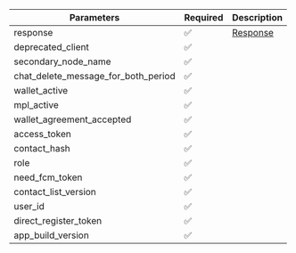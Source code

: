 | Parameters 	                            | Required 	                | Description                                                             	 |
|-----------------------------------------|---------------------------|---------------------------------------------------------------------------|
| response   	                            | :white_check_mark:      	 | [Response](Response.md)                                                 	 |
| deprecated_client   	                   | :white_check_mark:      	 | 	                                                                         |
| secondary_node_name   	                 | :white_check_mark:      	 | 	                                                                         |
| chat_delete_message_for_both_period   	 | :white_check_mark:      	 | 	                                                                         |
| wallet_active   	                       | :white_check_mark:      	 | 	                                                                         |
| mpl_active   	                          | :white_check_mark:      	 | 	                                                                         |
| wallet_agreement_accepted   	           | :white_check_mark:      	 | 	                                                                         |
| access_token   	                        | :white_check_mark:      	 | 	                                                                         |
| contact_hash   	                        | :white_check_mark:      	 | 	                                                                         |
| role   	                                | :white_check_mark:      	 | 	                                                                         |
| need_fcm_token   	                      | :white_check_mark:      	 | 	                                                                         |
| contact_list_version   	                | :white_check_mark:      	 | 	                                                                         |
| user_id   	                             | :white_check_mark:      	 | 	                                                                         |
| direct_register_token   	               | :white_check_mark:      	 | 	                                                                         |
| app_build_version   	                   | :white_check_mark:      	 | 	                                                                         |